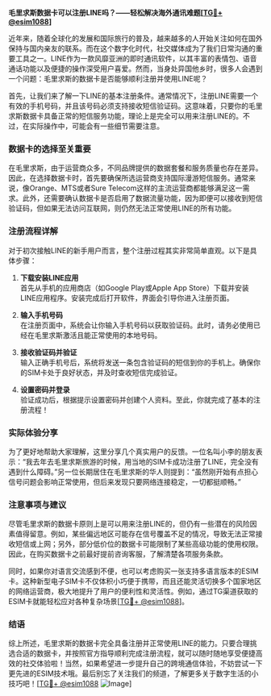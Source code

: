 **毛里求斯数据卡可以注册LINE吗？——轻松解决海外通讯难题[[TG💪+ @esim1088](https://t.me/s/esim1088)]**

近年来，随着全球化的发展和国际旅行的普及，越来越多的人开始关注如何在国外保持与国内亲友的联系。而在这个数字化时代，社交媒体成为了我们日常沟通的重要工具之一。LINE作为一款风靡亚洲的即时通讯软件，以其丰富的表情包、语音通话功能以及便捷的操作深受用户喜爱。然而，当身处异国他乡时，很多人会遇到一个问题：毛里求斯的数据卡是否能够顺利注册并使用LINE呢？

首先，让我们来了解一下LINE的基本注册条件。通常情况下，注册LINE需要一个有效的手机号码，并且该号码必须支持接收短信验证码。这意味着，只要你的毛里求斯数据卡具备正常的短信服务功能，理论上是完全可以用来注册LINE的。不过，在实际操作中，可能会有一些细节需要注意。

### 数据卡的选择至关重要

在毛里求斯，由于运营商众多，不同品牌提供的数据套餐和服务质量也存在差异。因此，在选择数据卡时，首先要确保所选运营商支持国际漫游短信服务。通常来说，像Orange、MTS或者Sure Telecom这样的主流运营商都能够满足这一需求。此外，还需要确认数据卡是否启用了数据流量功能，因为即便可以接收到短信验证码，但如果无法访问互联网，则仍然无法正常使用LINE的所有功能。

### 注册流程详解

对于初次接触LINE的新手用户而言，整个注册过程其实非常简单直观。以下是具体步骤：

1. **下载安装LINE应用**  
   首先从手机的应用商店（如Google Play或Apple App Store）下载并安装LINE应用程序。安装完成后打开软件，界面会引导你进入注册页面。

2. **输入手机号码**  
   在注册页面中，系统会让你输入手机号码以获取验证码。此时，请务必使用已经在毛里求斯激活且能正常使用的本地号码。

3. **接收验证码并验证**  
   输入正确手机号后，系统将发送一条包含验证码的短信到你的手机上。确保你的SIM卡处于良好状态，并及时查收短信完成验证。

4. **设置密码并登录**  
   验证成功后，根据提示设置密码并创建个人资料。至此，你就完成了基本的注册流程！

### 实际体验分享

为了更好地帮助大家理解，这里分享几个真实用户的反馈。一位名叫小李的朋友表示：“我去年去毛里求斯旅游的时候，用当地的SIM卡成功注册了LINE，完全没有遇到什么障碍。”另一位长期居住在毛里求斯的华人则提到：“虽然刚开始有点担心信号问题会影响正常使用，但后来发现只要网络连接稳定，一切都挺顺畅。”

### 注意事项与建议

尽管毛里求斯的数据卡原则上是可以用来注册LINE的，但仍有一些潜在的风险因素值得留意。例如，某些偏远地区可能存在信号覆盖不足的情况，导致无法正常接收短信或上网；另外，部分低价位的数据卡可能限制了某些高级功能的使用权限。因此，在购买数据卡之前最好提前咨询客服，了解清楚各项服务条款。

同时，如果你对语言交流感到不便，也可以考虑购买一张支持多语言版本的ESIM卡。这种新型电子SIM卡不仅体积小巧便于携带，而且还能灵活切换多个国家地区的网络运营商，极大地提升了用户的便利性和灵活性。例如，通过TG渠道获取的ESIM卡就能轻松应对各种复杂场景[[TG💪+ @esim1088](https://t.me/s/esim1088)]。

### 结语

综上所述，毛里求斯的数据卡完全具备注册并正常使用LINE的能力。只要合理挑选合适的数据卡，并按照官方指导顺利完成注册流程，就可以随时随地享受便捷高效的社交体验啦！当然，如果希望进一步提升自己的跨境通信体验，不妨尝试一下更先进的ESIM技术哦。最后别忘了关注我们的频道，了解更多关于数字生活的小技巧吧！[[TG💪+ @esim1088](https://t.me/s/esim1088) ![Image](https://i.postimg.cc/4NQfJmqS/Snipaste-2025-05-13-00-14-12.png)]